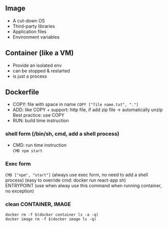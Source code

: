 ## Image
- A cut-down OS
- Third-party libraries
- Application files
- Environment variables

## Container (like a VM)
- Provide an isolated env
- can be stopped & restarted
- is just a process

## Dockerfile
- COPY: file with space in name `COPY ["file name.txt", "."]`
- ADD: like COPY + support: http file, if add zip file -> automatically unzip \
Best practice: use COPY
- RUN: build time instruction
### shell form (/bin/sh, cmd, add a shell process)
- CMD: run time instruction \
`CMD npm start`
### Exec form
`CMD ["npm", "start"]` (always use exec form, no need to add a shell process) (easy to override cmd: docker run react-app sh) \
ENTRYPOINT (use when alway use this command when running container, no exception)


### clean CONTAINER, IMAGE
`docker rm -f $(docker container ls -a -q)` \
`docker image rm -f $(docker image ls -q)`